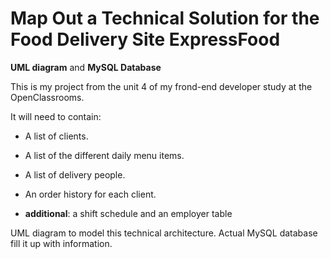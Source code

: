 # Map Out a Technical Solution for the Food Delivery Site ExpressFood

**UML diagram** and **MySQL Database**

This is my project from the unit 4 of my frond-end developer study at the OpenClassrooms.

It will need to contain:

- A list of clients.

- A list of the different daily menu items.

- A list of delivery people.

- An order history for each client.

- **additional**: a shift schedule and an employer table 

UML diagram to model this technical architecture. Actual MySQL database fill it up with information.
